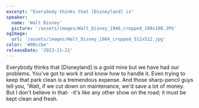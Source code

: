 ```yaml
---
excerpt: "Everybody thinks that [Disneyland] is"
speaker:
  name: 'Walt Disney'
  picture: '/assets/images/Walt_Disney_1946_cropped_100x100.JPG'
ogImage:
  url: '/assets/images/Walt_Disney_1964_cropped_512x512.jpg'
color: '#08ccbe'
releaseDate: '2023-11-21'
---
```

Everybody thinks that [Disneyland] is a gold mine but we have had our problems. You've got to work it and know how to handle it. Even trying to keep that park clean is a tremendous expense. And those sharp-pencil guys tell you, 'Walt, if we cut down on maintenance, we'd save a lot of money. But I don't believe in that- -it's like any other show on the road; it must be kept clean and fresh.

